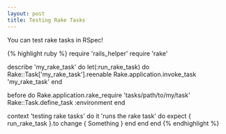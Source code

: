 ```yaml
---
layout: post
title: Testing Rake Tasks
---
```


You can test rake tasks in RSpec!

{% highlight ruby %}
require 'rails_helper'
require 'rake'

describe 'my_rake_task' do
  let(:run_rake_task) do
    Rake::Task['my_rake_task'].reenable
    Rake.application.invoke_task 'my_rake_task'
  end

  before do
    Rake.application.rake_require 'tasks/path/to/my/task'
    Rake::Task.define_task :environment
  end

  context 'testing rake tasks' do
    it 'runs the rake task' do
      expect { run_rake_task }.to change { Something }
    end
  end
end
{% endhighlight %}
